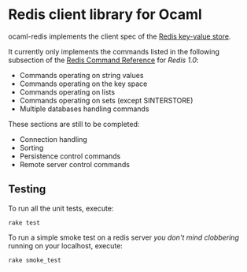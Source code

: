 Redis client library for Ocaml
==============================

ocaml-redis implements the client spec of the [Redis key-value store](http://code.google.com/p/redis/).

It currently only implements the commands listed in the following subsection of the [Redis Command Reference](http://code.google.com/p/redis/wiki/CommandReference) for *Redis 1.0*:

* Commands operating on string values
* Commands operating on the key space
* Commands operating on lists
* Commands operating on sets (except SINTERSTORE)
* Multiple databases handling commands

These sections are still to be completed:

* Connection handling
* Sorting
* Persistence control commands
* Remote server control commands

Testing
-------

To run all the unit tests, execute:

    rake test

To run a simple smoke test on a redis server *you don't mind clobbering* running on your localhost, execute:

    rake smoke_test
